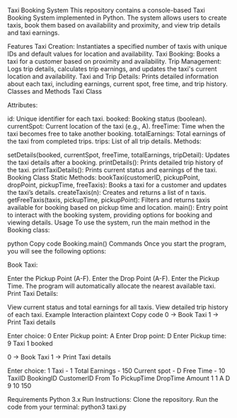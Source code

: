 Taxi Booking System
This repository contains a console-based Taxi Booking System implemented in Python. The system allows users to create taxis, book them based on availability and proximity, and view trip details and taxi earnings.

Features
Taxi Creation: Instantiates a specified number of taxis with unique IDs and default values for location and availability.
Taxi Booking: Books a taxi for a customer based on proximity and availability.
Trip Management: Logs trip details, calculates trip earnings, and updates the taxi's current location and availability.
Taxi and Trip Details: Prints detailed information about each taxi, including earnings, current spot, free time, and trip history.
Classes and Methods
Taxi Class

Attributes:

id: Unique identifier for each taxi.
booked: Booking status (boolean).
currentSpot: Current location of the taxi (e.g., A).
freeTime: Time when the taxi becomes free to take another booking.
totalEarnings: Total earnings of the taxi from completed trips.
trips: List of all trip details.
Methods:

setDetails(booked, currentSpot, freeTime, totalEarnings, tripDetail): Updates the taxi details after a booking.
printDetails(): Prints detailed trip history of the taxi.
printTaxiDetails(): Prints current status and earnings of the taxi.
Booking Class
Static Methods:
bookTaxi(customerID, pickupPoint, dropPoint, pickupTime, freeTaxis): Books a taxi for a customer and updates the taxi’s details.
createTaxis(n): Creates and returns a list of n taxis.
getFreeTaxis(taxis, pickupTime, pickupPoint): Filters and returns taxis available for booking based on pickup time and location.
main(): Entry point to interact with the booking system, providing options for booking and viewing details.
Usage
To use the system, run the main method in the Booking class:

python
Copy code
Booking.main()
Commands
Once you start the program, you will see the following options:

Book Taxi:

Enter the Pickup Point (A-F).
Enter the Drop Point (A-F).
Enter the Pickup Time.
The program will automatically allocate the nearest available taxi.
Print Taxi Details:

View current status and total earnings for all taxis.
View detailed trip history of each taxi.
Example Interaction
plaintext
Copy code
0 -> Book Taxi
1 -> Print Taxi details

Enter choice: 0
Enter Pickup point: A
Enter Drop point: D
Enter Pickup time: 9
Taxi 1 booked

0 -> Book Taxi
1 -> Print Taxi details

Enter choice: 1
Taxi - 1 Total Earnings - 150 Current spot - D Free Time - 10
TaxiID    BookingID    CustomerID    From    To    PickupTime    DropTime    Amount
1               1          A      D       9          10           150


Requirements
Python 3.x
Run Instructions:
  Clone the repository.
  Run the code from your terminal:
  python3 taxi.py








